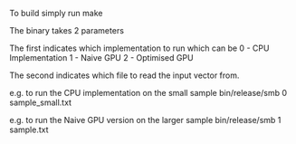 To build simply run make

The binary takes 2 parameters

The first indicates which implementation to run which can be
0 - CPU Implementation
1 - Naive GPU
2 - Optimised GPU

The second indicates which file to read the input vector from.

e.g. to run the CPU implementation on the small sample
bin/release/smb 0 sample_small.txt

e.g. to run the Naive GPU version on the larger sample
bin/release/smb 1 sample.txt
